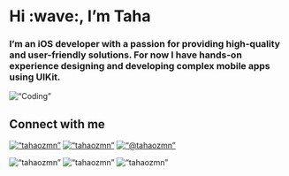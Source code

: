 <h1 align=“center”>Hi :wave:, I’m Taha</h1>
<h3 align=“center”>I’m an iOS developer with a passion for providing high-quality and user-friendly solutions. For now I have hands-on experience designing and developing complex mobile apps using UIKit.</h3>
<p><img align=“center” alt=“Coding” width=“400” height=“400" src=“https://giphy.com/gifs/avatar-aang-5cnEDRXsyAss8”></p>

## Connect with me
<p align=“left”>
<a href=“https://www.instagram.com/tahaozmn/” target=“blank”><img align=“center” src=“https://raw.githubusercontent.com/rahuldkjain/github-profile-readme-generator/master/src/images/icons/Social/instagram.svg” alt=“tahaozmn” height=“30” width=“40" /></a>
<a href=“https://www.linkedin.com/in/taha-%C3%B6zmen-03a660225/” target=“blank”><img align=“center” src=“https://raw.githubusercontent.com/rahuldkjain/github-profile-readme-generator/master/src/images/icons/Social/linked-in-alt.svg” alt=“tahaozmn” height=“30" width=“40” /></a>
<a href=“https://medium.com/@sedatbarlin” target=“blank”><img align=“center” src=“https://raw.githubusercontent.com/rahuldkjain/github-profile-readme-generator/master/src/images/icons/Social/medium.svg” alt=“@tahaozmn” height=“30” width=“40" /></a>
</p>
<img align=“center” src=“https://github-readme-stats.vercel.app/api/top-langs?username=tahaozmn&show_icons=true&locale=en&hide_border=true&layout=compact&theme=vision-friendly-dark” alt=“tahaozmn” /> <img align=“center” src=“https://github-readme-stats.vercel.app/api?username=tahaozmn&show_icons=true&theme=vision-friendly-dark&hide_border=true&locale=en” alt=“tahaozmn” />
<img align=“center” src=“https://github-readme-streak-stats.herokuapp.com/?user=tahaozmn&theme=vision-friendly-dark&hide_border=true” alt=“tahaozmn” />
